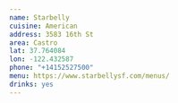 ```yaml
---
name: Starbelly
cuisine: American 
address: 3583 16th St
area: Castro
lat: 37.764084
lon: -122.432587
phone: "+14152527500"
menu: https://www.starbellysf.com/menus/
drinks: yes 
---
```

